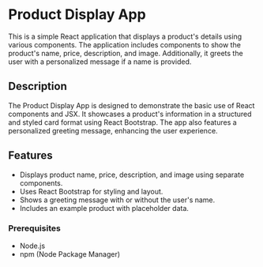 # Product Display App

This is a simple React application that displays a product's details using various components. The application includes components to show the product's name, price, description, and image. Additionally, it greets the user with a personalized message if a name is provided.

## Description

The Product Display App is designed to demonstrate the basic use of React components and JSX. It showcases a product's information in a structured and styled card format using React Bootstrap. The app also features a personalized greeting message, enhancing the user experience.

## Features

- Displays product name, price, description, and image using separate components.
- Uses React Bootstrap for styling and layout.
- Shows a greeting message with or without the user's name.
- Includes an example product with placeholder data.

### Prerequisites

- Node.js
- npm (Node Package Manager)